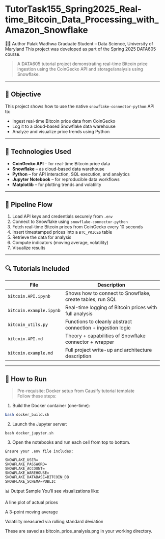 # TutorTask155_Spring2025_Real-time_Bitcoin_Data_Processing_with_Amazon_Snowflake

🙋‍♀️ Author
Palak Wadhwa
Graduate Student – Data Science, University of Maryland
This project was developed as part of the Spring 2025 DATA605 course.

> A DATA605 tutorial project demonstrating real-time Bitcoin price ingestion using the CoinGecko API and storage/analysis using Snowflake.

---

## 🧭 Objective

This project shows how to use the native `snowflake-connector-python` API to:
- Ingest real-time Bitcoin price data from CoinGecko
- Log it to a cloud-based Snowflake data warehouse
- Analyze and visualize price trends using Python

---

## 🔧 Technologies Used

- **CoinGecko API** – for real-time Bitcoin price data
- **Snowflake** – as cloud-based data warehouse
- **Python** – for API interaction, SQL execution, and analytics
- **Jupyter Notebook** – for reproducible data workflows
- **Matplotlib** – for plotting trends and volatility

---

## 🔄 Pipeline Flow

1. Load API keys and credentials securely from `.env`
2. Connect to Snowflake using `snowflake-connector-python`
3. Fetch real-time Bitcoin prices from CoinGecko every 10 seconds
4. Insert timestamped prices into a `BTC_PRICES` table
5. Retrieve the data for analysis
6. Compute indicators (moving average, volatility)
7. Visualize results

---

## 🔍 Tutorials Included

| File                     | Description                                                  |
|--------------------------|--------------------------------------------------------------|
| `bitcoin.API.ipynb`      | Shows how to connect to Snowflake, create tables, run SQL    |
| `bitcoin.example.ipynb`  | Real-time logging of Bitcoin prices with full analysis       |
| `bitcoin_utils.py`       | Functions to cleanly abstract connection + ingestion logic   |
| `bitcoin.API.md`         | Theory + capabilities of Snowflake connector + wrapper       |
| `bitcoin.example.md`     | Full project write-up and architecture description           |

---

## 🧪 How to Run

> Pre-requisite: Docker setup from Causify tutorial template  
> Follow these steps:

1. Build the Docker container (one-time):
```bash
bash docker_build.sh
```

2. Launch the Jupyter server:
```
bash docker_jupyter.sh
```

3. Open the notebooks and run each cell from top to bottom.
```
Ensure your .env file includes:

SNOWFLAKE_USER=
SNOWFLAKE_PASSWORD=
SNOWFLAKE_ACCOUNT=
SNOWFLAKE_WAREHOUSE=
SNOWFLAKE_DATABASE=BITCOIN_DB
SNOWFLAKE_SCHEMA=PUBLIC

```

📊 Output Sample
You’ll see visualizations like:

A line plot of actual prices

A 3-point moving average

Volatility measured via rolling standard deviation

These are saved as bitcoin_price_analysis.png in your working directory.






